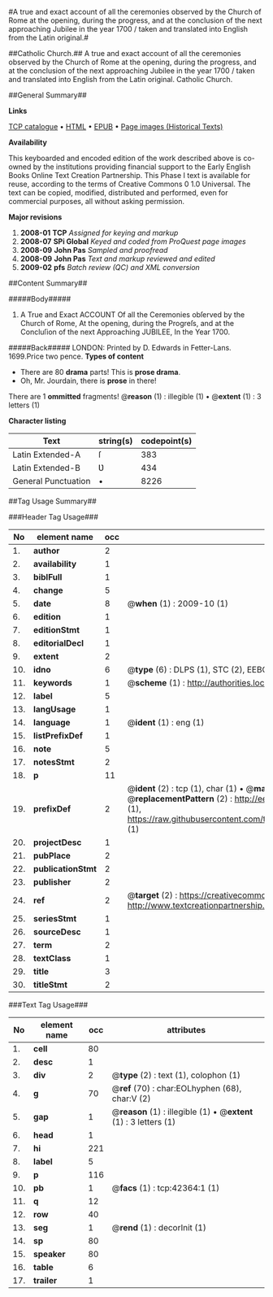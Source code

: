#A true and exact account of all the ceremonies observed by the Church of Rome at the opening, during the progress, and at the conclusion of the next approaching Jubilee in the year 1700 / taken and translated into English from the Latin original.#

##Catholic Church.##
A true and exact account of all the ceremonies observed by the Church of Rome at the opening, during the progress, and at the conclusion of the next approaching Jubilee in the year 1700 / taken and translated into English from the Latin original.
Catholic Church.

##General Summary##

**Links**

[TCP catalogue](http://www.ota.ox.ac.uk/tcp/)  • 
[HTML](http://tei.it.ox.ac.uk/tcp/Texts-HTML/free/A63/A63356.html)  • 
[EPUB](http://tei.it.ox.ac.uk/tcp/Texts-EPUB/free/A63/A63356.epub) • 
[Page images (Historical Texts)](https://data.historicaltexts.jisc.ac.uk/view?pubId=eebo-09062061e&pageId=eebo-09062061e-42364-1)

**Availability**

This keyboarded and encoded edition of the
	       work described above is co-owned by the institutions
	       providing financial support to the Early English Books
	       Online Text Creation Partnership. This Phase I text is
	       available for reuse, according to the terms of Creative
	       Commons 0 1.0 Universal. The text can be copied,
	       modified, distributed and performed, even for
	       commercial purposes, all without asking permission.

**Major revisions**

1. __2008-01__ __TCP__ *Assigned for keying and markup*
1. __2008-07__ __SPi Global__ *Keyed and coded from ProQuest page images*
1. __2008-09__ __John Pas__ *Sampled and proofread*
1. __2008-09__ __John Pas__ *Text and markup reviewed and edited*
1. __2009-02__ __pfs__ *Batch review (QC) and XML conversion*

##Content Summary##

#####Body#####

1. A True and Exact ACCOUNT Of all the Ceremonies obſerved by the Church of Rome, At the opening, during the Progreſs, and at the Concluſion of the next Approaching JUBILEE, In the Year 1700.

#####Back#####
LONDON: Printed by D. Edwards in Fetter-Lans. 1699.Price two pence.
**Types of content**

  * There are 80 **drama** parts! This is **prose drama**.
  * Oh, Mr. Jourdain, there is **prose** in there!

There are 1 **ommitted** fragments! 
 @__reason__ (1) : illegible (1)  •  @__extent__ (1) : 3 letters (1)

**Character listing**


|Text|string(s)|codepoint(s)|
|---|---|---|
|Latin Extended-A|ſ|383|
|Latin Extended-B|Ʋ|434|
|General Punctuation|•|8226|

##Tag Usage Summary##

###Header Tag Usage###

|No|element name|occ|attributes|
|---|---|---|---|
|1.|__author__|2||
|2.|__availability__|1||
|3.|__biblFull__|1||
|4.|__change__|5||
|5.|__date__|8| @__when__ (1) : 2009-10 (1)|
|6.|__edition__|1||
|7.|__editionStmt__|1||
|8.|__editorialDecl__|1||
|9.|__extent__|2||
|10.|__idno__|6| @__type__ (6) : DLPS (1), STC (2), EEBO-CITATION (1), OCLC (1), VID (1)|
|11.|__keywords__|1| @__scheme__ (1) : http://authorities.loc.gov/ (1)|
|12.|__label__|5||
|13.|__langUsage__|1||
|14.|__language__|1| @__ident__ (1) : eng (1)|
|15.|__listPrefixDef__|1||
|16.|__note__|5||
|17.|__notesStmt__|2||
|18.|__p__|11||
|19.|__prefixDef__|2| @__ident__ (2) : tcp (1), char (1)  •  @__matchPattern__ (2) : ([0-9\-]+):([0-9IVX]+) (1), (.+) (1)  •  @__replacementPattern__ (2) : http://eebo.chadwyck.com/downloadtiff?vid=$1&page=$2 (1), https://raw.githubusercontent.com/textcreationpartnership/Texts/master/tcpchars.xml#$1 (1)|
|20.|__projectDesc__|1||
|21.|__pubPlace__|2||
|22.|__publicationStmt__|2||
|23.|__publisher__|2||
|24.|__ref__|2| @__target__ (2) : https://creativecommons.org/publicdomain/zero/1.0/ (1), http://www.textcreationpartnership.org/docs/. (1)|
|25.|__seriesStmt__|1||
|26.|__sourceDesc__|1||
|27.|__term__|2||
|28.|__textClass__|1||
|29.|__title__|3||
|30.|__titleStmt__|2||


###Text Tag Usage###

|No|element name|occ|attributes|
|---|---|---|---|
|1.|__cell__|80||
|2.|__desc__|1||
|3.|__div__|2| @__type__ (2) : text (1), colophon (1)|
|4.|__g__|70| @__ref__ (70) : char:EOLhyphen (68), char:V (2)|
|5.|__gap__|1| @__reason__ (1) : illegible (1)  •  @__extent__ (1) : 3 letters (1)|
|6.|__head__|1||
|7.|__hi__|221||
|8.|__label__|5||
|9.|__p__|116||
|10.|__pb__|1| @__facs__ (1) : tcp:42364:1 (1)|
|11.|__q__|12||
|12.|__row__|40||
|13.|__seg__|1| @__rend__ (1) : decorInit (1)|
|14.|__sp__|80||
|15.|__speaker__|80||
|16.|__table__|6||
|17.|__trailer__|1||
